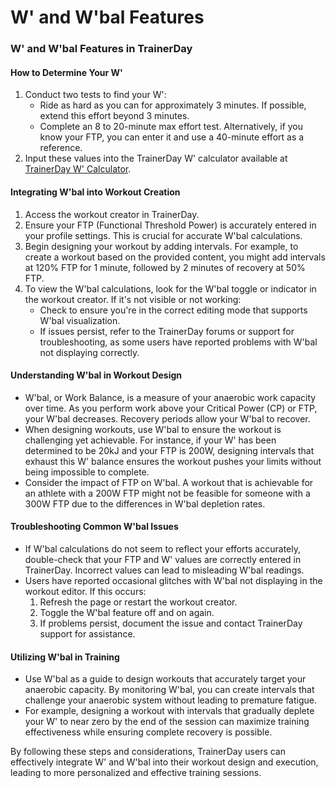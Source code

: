 # W' and W'bal Features

### W' and W'bal Features in TrainerDay

#### How to Determine Your W'

1. Conduct two tests to find your W':
   - Ride as hard as you can for approximately 3 minutes. If possible, extend this effort beyond 3 minutes.
   - Complete an 8 to 20-minute max effort test. Alternatively, if you know your FTP, you can enter it and use a 40-minute effort as a reference.
2. Input these values into the TrainerDay W' calculator available at [TrainerDay W' Calculator](https://trainerday.com/w-prime-calculator/).

#### Integrating W'bal into Workout Creation

1. Access the workout creator in TrainerDay.
2. Ensure your FTP (Functional Threshold Power) is accurately entered in your profile settings. This is crucial for accurate W'bal calculations.
3. Begin designing your workout by adding intervals. For example, to create a workout based on the provided content, you might add intervals at 120% FTP for 1 minute, followed by 2 minutes of recovery at 50% FTP.
4. To view the W'bal calculations, look for the W'bal toggle or indicator in the workout creator. If it's not visible or not working:
   - Check to ensure you're in the correct editing mode that supports W'bal visualization.
   - If issues persist, refer to the TrainerDay forums or support for troubleshooting, as some users have reported problems with W'bal not displaying correctly.

#### Understanding W'bal in Workout Design

- W'bal, or Work Balance, is a measure of your anaerobic work capacity over time. As you perform work above your Critical Power (CP) or FTP, your W'bal decreases. Recovery periods allow your W'bal to recover.
- When designing workouts, use W'bal to ensure the workout is challenging yet achievable. For instance, if your W' has been determined to be 20kJ and your FTP is 200W, designing intervals that exhaust this W' balance ensures the workout pushes your limits without being impossible to complete.
- Consider the impact of FTP on W'bal. A workout that is achievable for an athlete with a 200W FTP might not be feasible for someone with a 300W FTP due to the differences in W'bal depletion rates.

#### Troubleshooting Common W'bal Issues

- If W'bal calculations do not seem to reflect your efforts accurately, double-check that your FTP and W' values are correctly entered in TrainerDay. Incorrect values can lead to misleading W'bal readings.
- Users have reported occasional glitches with W'bal not displaying in the workout editor. If this occurs:
   1. Refresh the page or restart the workout creator.
   2. Toggle the W'bal feature off and on again.
   3. If problems persist, document the issue and contact TrainerDay support for assistance.

#### Utilizing W'bal in Training

- Use W'bal as a guide to design workouts that accurately target your anaerobic capacity. By monitoring W'bal, you can create intervals that challenge your anaerobic system without leading to premature fatigue.
- For example, designing a workout with intervals that gradually deplete your W' to near zero by the end of the session can maximize training effectiveness while ensuring complete recovery is possible.

By following these steps and considerations, TrainerDay users can effectively integrate W' and W'bal into their workout design and execution, leading to more personalized and effective training sessions.